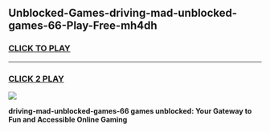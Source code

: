 
## Unblocked-Games-driving-mad-unblocked-games-66-Play-Free-mh4dh
<h3>
<a href="https://premium76.site?title=driving-mad-unblocked-games-66&ref=17A">CLICK TO PLAY</a></h3>
<hr>

<h3>
<a href="https://premium76.site?title=driving-mad-unblocked-games-66&ref=17A">CLICK 2 PLAY</a>
  
</h3>

<a href="https://premium76.site?title=driving-mad-unblocked-games-66&ref=17A"><img src="https://clearcache.store/games.png"></a>


**driving-mad-unblocked-games-66 games unblocked: Your Gateway to Fun and Accessible Online Gaming**
